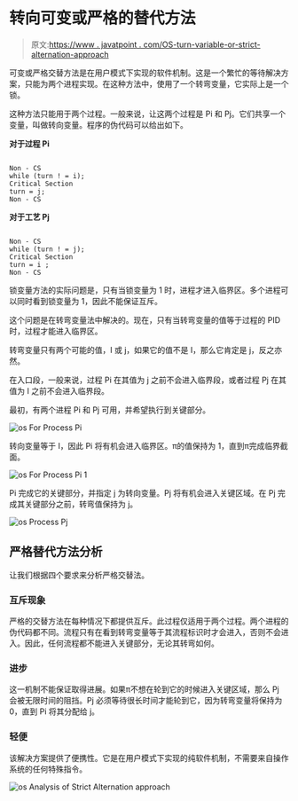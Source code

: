 # 转向可变或严格的替代方法

> 原文:[https://www . javatpoint . com/OS-turn-variable-or-strict-alternation-approach](https://www.javatpoint.com/os-turn-variable-or-strict-alternation-approach)

可变或严格交替方法是在用户模式下实现的软件机制。这是一个繁忙的等待解决方案，只能为两个进程实现。在这种方法中，使用了一个转弯变量，它实际上是一个锁。

这种方法只能用于两个过程。一般来说，让这两个过程是 Pi 和 Pj。它们共享一个变量，叫做转向变量。程序的伪代码可以给出如下。

**对于过程 Pi**

```

Non - CS 
while (turn ! = i); 
Critical Section 
turn = j; 
Non - CS

```

**对于工艺 Pj**

```

Non - CS 
while (turn ! = j);
Critical Section 
turn = i ;
Non - CS 

```

锁变量方法的实际问题是，只有当锁变量为 1 时，进程才进入临界区。多个进程可以同时看到锁变量为 1，因此不能保证互斥。

这个问题是在转弯变量法中解决的。现在，只有当转弯变量的值等于过程的 PID 时，过程才能进入临界区。

转弯变量只有两个可能的值，I 或 j，如果它的值不是 I，那么它肯定是 j，反之亦然。

在入口段，一般来说，过程 Pi 在其值为 j 之前不会进入临界段，或者过程 Pj 在其值为 I 之前不会进入临界段。

最初，有两个进程 Pi 和 Pj 可用，并希望执行到关键部分。

![os For Process Pi](../Images/30e36bffd719290267ddee29e8da3a20.png)

转向变量等于 I，因此 Pi 将有机会进入临界区。π的值保持为 1，直到π完成临界截面。

![os For Process Pi 1](../Images/63f9eae637dd70d84d9ce19a9b4a860f.png)

Pi 完成它的关键部分，并指定 j 为转向变量。Pj 将有机会进入关键区域。在 Pj 完成其关键部分之前，转弯值保持为 j。

![os Process Pj](../Images/fc45a6bf26012b169e364ecf66532117.png)

## 严格替代方法分析

让我们根据四个要求来分析严格交替法。

### 互斥现象

严格的交替方法在每种情况下都提供互斥。此过程仅适用于两个过程。两个进程的伪代码都不同。流程只有在看到转弯变量等于其流程标识时才会进入，否则不会进入。因此，任何流程都不能进入关键部分，无论其转弯如何。

### 进步

这一机制不能保证取得进展。如果π不想在轮到它的时候进入关键区域，那么 Pj 会被无限时间的阻挡。Pj 必须等待很长时间才能轮到它，因为转弯变量将保持为 0，直到 Pi 将其分配给 j。

### 轻便

该解决方案提供了便携性。它是在用户模式下实现的纯软件机制，不需要来自操作系统的任何特殊指令。

![os Analysis of Strict Alternation approach](../Images/649204fac7b04b338525b73d108fa4d4.png)